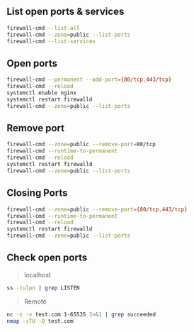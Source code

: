 ## List open ports & services
```bash
firewall-cmd --list-all
firewall-cmd --zone=public --list-ports
firewall-cmd --list-services
```

## Open ports
```bash
firewall-cmd --permanent --add-port={80/tcp,443/tcp}
firewall-cmd --reload
systemctl enable nginx
systemctl restart firewalld
firewall-cmd --zone=public --list-ports
```

## Remove port
```bash
firewall-cmd --zone=public --remove-port=80/tcp
firewall-cmd --runtime-to-permanent 
firewall-cmd --reload 
systemctl restart firewalld
firewall-cmd --zone=public --list-ports
```

## Closing Ports
```bash
firewall-cmd --zone=public --remove-port={80/tcp,443/tcp}
firewall-cmd --runtime-to-permanent 
firewall-cmd --reload
systemctl restart firewalld
firewall-cmd --zone=public --list-ports
```

## Check open ports
> localhost
```bash
ss -tulpn | grep LISTEN
```
> Remote
```bash
nc -z -v test.com 1-65535 2>&1 | grep succeeded
nmap -sTU -O test.com
```
